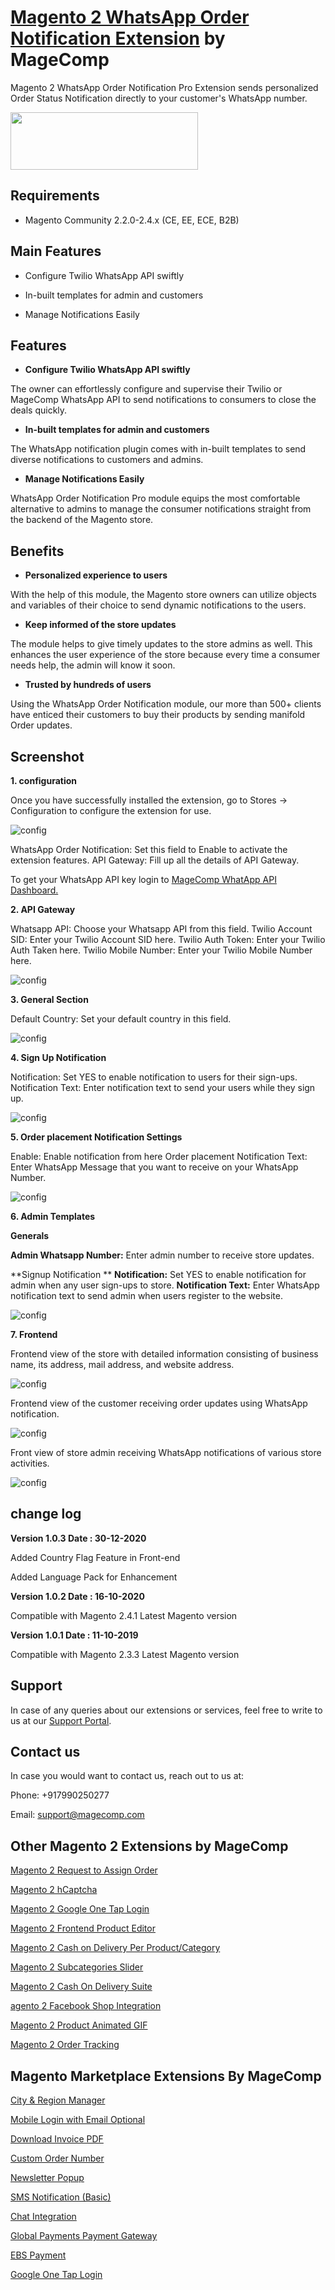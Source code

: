 # [Magento 2 WhatsApp Order Notification Extension](https://magecomp.com/magento-2-whatsapp-order-notification.html) by MageComp

Magento 2 WhatsApp Order Notification Pro Extension sends personalized Order Status Notification directly to your customer's WhatsApp number.

<a href="https://magecomp.com/magento-2-whatsapp-order-notification.html"><img width="300" height="92" src="https://magecomp.com/media/button.webp"></a>

## Requirements
* Magento Community 2.2.0-2.4.x (CE, EE, ECE, B2B)

## Main Features

* Configure Twilio WhatsApp API swiftly 

* In-built templates for admin and customers

* Manage Notifications Easily

## Features

* **Configure Twilio WhatsApp API swiftly**

The owner can effortlessly configure and supervise their Twilio or MageComp WhatsApp API to send notifications to consumers to close the deals quickly.

* **In-built templates for admin and customers**

The WhatsApp notification plugin comes with in-built templates to send diverse notifications to customers and admins.

* **Manage Notifications Easily**

WhatsApp Order Notification Pro module equips the most comfortable alternative to admins to manage the consumer notifications straight from the backend of the Magento store. 

## Benefits

* **Personalized experience to users**

With the help of this module, the Magento store owners can utilize objects and variables of their choice to send dynamic notifications to the users.

* **Keep informed of the store updates**

The module helps to give timely updates to the store admins as well. This enhances the user experience of the store because every time a consumer needs help, the admin will know it soon.

* **Trusted by hundreds of users**

Using the WhatsApp Order Notification module, our more than 500+ clients have enticed their customers to buy their products by sending manifold Order updates.

## Screenshot

**1. configuration**

Once you have successfully installed the extension, go to Stores -> Configuration to configure the extension for use.

![config](https://magecomp.com/media/catalog/product/cache/19b10369fecc27f1a40729d1b5b60dea/c/o/configuration_2.webp)

WhatsApp Order Notification: Set this field to Enable to activate the extension features.
API Gateway: Fill up all the details of API Gateway.

To get your WhatsApp API key login to [MageComp WhatApp API Dashboard.](https://wa.magecomp.com/)

**2. API Gateway**

Whatsapp API: Choose your Whatsapp API from this field.
Twilio Account SID: Enter your Twilio Account SID here.
Twilio Auth Token: Enter your Twilio Auth Taken here.
Twilio Mobile Number: Enter your Twilio Mobile Number here.

![config](https://magecomp.com/media/catalog/product/cache/19b10369fecc27f1a40729d1b5b60dea/w/h/whatsapp_notification_twilio_api_configuration_2_2.webp)

**3. General Section**

Default Country: Set your default country in this field.

![config](https://magecomp.com/media/catalog/product/cache/19b10369fecc27f1a40729d1b5b60dea/2/_/2_general_section_for_pro_1.webp)

**4. Sign Up Notification**

Notification: Set YES to enable notification to users for their sign-ups.
Notification Text: Enter notification text to send your users while they sign up.

![config](https://magecomp.com/media/catalog/product/cache/19b10369fecc27f1a40729d1b5b60dea/w/h/whatsapp_notification_usertemplates_pro_version_3.webp)

**5. Order placement Notification Settings**

Enable: Enable notification from here
Order placement Notification Text: Enter WhatsApp Message that you want to receive on your WhatsApp Number.

![config](https://magecomp.com/media/catalog/product/cache/19b10369fecc27f1a40729d1b5b60dea/w/h/whatsapp_notification_usertemplates_basic_version_2.webp)

**6. Admin Templates**

**Generals**

**Admin Whatsapp Number:** Enter admin number to receive store updates.

**Signup Notification
**
**Notification:** Set YES to enable notification for admin when any user sign-ups to store.
**Notification Text:** Enter WhatsApp notification text to send admin when users register to the website.

![config](https://magecomp.com/media/catalog/product/cache/19b10369fecc27f1a40729d1b5b60dea/w/h/whatsapp_notification_admintemplates_pro_version_2.webp)

**7. Frontend**

Frontend view of the store with detailed information consisting of business name, its address, mail address, and website address.

![config](https://magecomp.com/media/catalog/product/cache/19b10369fecc27f1a40729d1b5b60dea/m/a/magecomp_whatsapp_twilio_account_2.webp)

Frontend view of the customer receiving order updates using WhatsApp notification.

![config](https://magecomp.com/media/catalog/product/cache/19b10369fecc27f1a40729d1b5b60dea/g/e/get_official_verified_business_account_1_1.webp)

Front view of store admin receiving WhatsApp notifications of various store activities.

![config](https://magecomp.com/media/catalog/product/cache/19b10369fecc27f1a40729d1b5b60dea/a/d/admin_whatsapp_screenshots_1_2.webp)

## change log

**Version 1.0.3 Date : 30-12-2020**

Added Country Flag Feature in Front-end

Added Language Pack for Enhancement

**Version 1.0.2 Date : 16-10-2020**

Compatible with Magento 2.4.1 Latest Magento version

**Version 1.0.1 Date : 11-10-2019**

Compatible with Magento 2.3.3 Latest Magento version

## Support

In case of any queries about our extensions or services, feel free to write to us at our [Support Portal](https://magecomp.com/support/).

## Contact us

In case you would want to contact us, reach out to us at:

Phone: +917990250277

Email: [support@magecomp.com](mailto:support@magecomp.com)

## Other Magento 2 Extensions by MageComp

[Magento 2 Request to Assign Order](https://magecomp.com/magento-2-request-to-assign-order.html)

[Magento 2 hCaptcha](https://magecomp.com/magento-2-hcaptcha.html)

[Magento 2 Google One Tap Login](https://magecomp.com/magento-2-google-one-tap-login.html)

[Magento 2 Frontend Product Editor](https://magecomp.com/magento-2-frontend-product-editor.html)

[Magento 2 Cash on Delivery Per Product/Category](https://magecomp.com/magento-2-cash-on-delivery-per-product-category.html)

[Magento 2 Subcategories Slider](https://magecomp.com/magento-2-subcategories-slider.html)

[Magento 2 Cash On Delivery Suite](https://magecomp.com/magento-2-cash-on-delivery-suite.html)

[agento 2 Facebook Shop Integration](https://magecomp.com/magento-2-facebook-shop-integration.html)

[Magento 2 Product Animated GIF](https://magecomp.com/magento-2-product-animated-gif.html)

[Magento 2 Order Tracking](https://magecomp.com/magento-2-order-tracking.html)

## Magento Marketplace Extensions By MageComp

[City & Region Manager](https://marketplace.magento.com/magecomp-magento-2-city-and-region-manager.html)

[Mobile Login with Email Optional](https://marketplace.magento.com/magecomp-magento-2-mobile-login-email-optional.html)

[Download Invoice PDF](https://marketplace.magento.com/magecomp-magento-2-download-invoice-pdf.html)

[Custom Order Number](https://marketplace.magento.com/magecomp-magento-2-custom-order-number.html)

[Newsletter Popup](https://marketplace.magento.com/magecomp-magento-2-newsletter-popup.html)

[SMS Notification (Basic)](https://marketplace.magento.com/magecomp-magento-2-sms-notification-free.html)

[Chat Integration](https://marketplace.magento.com/magecomp-magento-2-chat-integration.html)

[Global Payments Payment Gateway](https://marketplace.magento.com/magecomp-magento-2-edge-express-payment-gateway.html)

[EBS Payment](https://marketplace.magento.com/magecomp-magento-2-ebs-payment.html)

[Google One Tap Login](https://marketplace.magento.com/magecomp-magento-2-google-one-tap-login.html)

